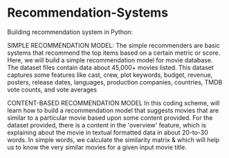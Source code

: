 # Recommendation-Systems
Building recommendation system in Python:

SIMPLE RECOMMENDATION MODEL:
The simple recommenders are basic systems that recommend the top items based on a certain metric or score. Here, we will build a simple recommendation model for movie database.
The dataset files contain data about 45,000+ movies listed.
This dataset captures some features like cast, crew, plot keywords, budget, revenue, posters, release dates, languages, production companies, countries, TMDB vote counts, and vote averages 


CONTENT-BASED RECOMMENDATION MODEL
In this coding scheme, will learn how to build a recommendation model that suggests movies that are similar to a particular movie based upon some content provided.
For the dataset provided, there is a content in the 'overview' feature, which is explaining about the movie in textual formatted data in about 20-to-30 words.
In simple words, we calculate the similarity matrix & which will help us to know the very similar movies for a given input movie title.
